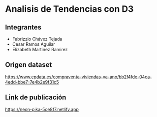 # Analisis de Tendencias con D3

## Integrantes

- Fabrizzio Chávez Tejada
- Cesar Ramos Aguilar
- Elizabeth Martinez Ramirez

## Origen dataset

<https://www.epdata.es/compraventa-viviendas-va-ano/bb2f4fde-04ca-4edd-bbe7-7e4b2e9f31c5>

## Link de publicación

<https://neon-pika-5ce8f7.netlify.app>
